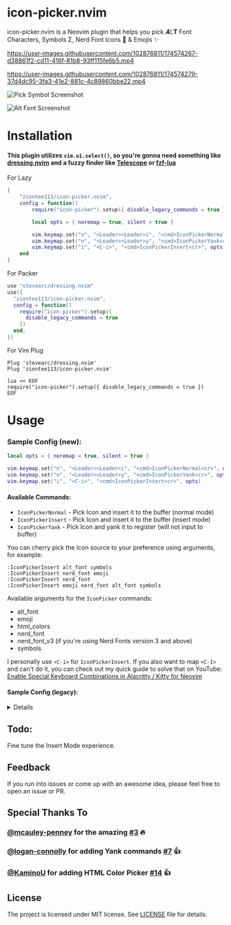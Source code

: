 # icon-picker.nvim

icon-picker.nvim is a Neovim plugin that helps you pick 𝑨𝕃𝚻 Font Characters, Symbols Σ, Nerd Font Icons  & Emojis ✨

https://user-images.githubusercontent.com/102876811/174574267-d38861f2-cd11-416f-81b8-93ff115fe6b5.mp4

https://user-images.githubusercontent.com/102876811/174574279-37d4dc95-3fa3-41e2-881c-4c89860bbe22.mp4

![Pick Symbol Screenshot](https://user-images.githubusercontent.com/102876811/174749829-de1f8ab6-bd5a-4c5e-87db-78c3b5c96d49.png)

![Alt Font Screenshot](https://user-images.githubusercontent.com/102876811/174749842-4802bd94-d517-4e53-942a-53351646f5cc.png)

# Installation

#### This plugin utilizes `vim.ui.select()`, so you're gonna need something like [dressing.nvim](https://github.com/stevearc/dressing.nvim) and a fuzzy finder like [Telescope](https://github.com/nvim-telescope/telescope.nvim) or [fzf-lua](https://github.com/ibhagwan/fzf-lua)

For Lazy

```lua
{
    "ziontee113/icon-picker.nvim",
    config = function()
        require("icon-picker").setup({ disable_legacy_commands = true })

        local opts = { noremap = true, silent = true }

        vim.keymap.set("n", "<Leader><Leader>i", "<cmd>IconPickerNormal<cr>", opts)
        vim.keymap.set("n", "<Leader><Leader>y", "<cmd>IconPickerYank<cr>", opts) --> Yank the selected icon into register
        vim.keymap.set("i", "<C-i>", "<cmd>IconPickerInsert<cr>", opts)
    end
}
```

For Packer

```lua
use "stevearc/dressing.nvim"
use({
  "ziontee113/icon-picker.nvim",
  config = function()
    require("icon-picker").setup({
      disable_legacy_commands = true
    })
  end,
})
```

For Vim Plug

```
Plug 'stevearc/dressing.nvim'
Plug 'ziontee113/icon-picker.nvim'

lua << EOF
require("icon-picker").setup({ disable_legacy_commands = true })
EOF
```

# Usage

### Sample Config (new):

```lua
local opts = { noremap = true, silent = true }

vim.keymap.set("n", "<Leader><Leader>i", "<cmd>IconPickerNormal<cr>", opts)
vim.keymap.set("n", "<Leader><Leader>y", "<cmd>IconPickerYank<cr>", opts) --> Yank the selected icon into register
vim.keymap.set("i", "<C-i>", "<cmd>IconPickerInsert<cr>", opts)
```

#### Available Commands:

- `IconPickerNormal` - Pick Icon and insert it to the buffer (normal mode)
- `IconPickerInsert` - Pick Icon and insert it to the buffer (insert mode)
- `IconPickerYank` - Pick Icon and yank it to register (will not input to buffer)

You can cherry pick the Icon source to your preference using arguments, for example:

```
:IconPickerInsert alt_font symbols
:IconPickerInsert nerd_font emoji
:IconPickerInsert nerd_font
:IconPickerInsert emoji nerd_font alt_font symbols
```

Available arguments for the `IconPicker` commands:

- alt_font
- emoji
- html_colors
- nerd_font
- nerd_font_v3 (if you're using Nerd Fonts version 3 and above)
- symbols

I personally use `<C-i>` for `IconPickerInsert`. If you also want to map `<C-I>` and can't do it, you can check out my quick guide to solve that on YouTube: [Enable Special Keyboard Combinations in Alacritty / Kitty for Neovim](https://www.youtube.com/watch?v=lHBD6pdJ-Ng)

#### Sample Config (legacy):

<details>

```lua
local opts = { noremap = true, silent = true }

vim.keymap.set("n", "<Leader><Leader>i", "<cmd>PickEverything<cr>", opts)
vim.keymap.set("n", "<Leader><Leader>y", "<cmd>PickEverythingYank<cr>", opts)
vim.keymap.set("i", "<C-i>", "<cmd>PickEverythingInsert<cr>", opts)
```

#### Available Commands:

- Normal Mode:
  - `PickEverything` (Nerd Font Icons & Emojis & Alt Font & Symbols)
  - `PickIcons` (Nerd Font Icons & Emojis)
  - `PickEmoji`
  - `PickNerd`
  - `PickNerdV3`
  - `PickSymbols`
  - `PickAltFont`
  - `PickAltFontAndSymbols`
- Normal Mode (yank):
  These commands will Yank the selected icon into register
  - `PickEverythingYank` (Nerd Font Icons & Emojis & Alt Font & Symbols)
  - `PickIconsYank` (Nerd Font Icons & Emojis)
  - `PickEmojiYank`
  - `PickNerdYank`
  - `PickNerdV3Yank`
  - `PickSymbolsYank`
  - `PickAltFontYank`
  - `PickAltFontAndSymbolsYank`
- Insert Mode:
  - `PickEverythingInsert` (Nerd Font Icons & Emojis & Alt Font & Symbols)
  - `PickIconsInsert` (Nerd Font Icons & Emojis)
  - `PickEmojiInsert`
  - `PickNerdInsert`
  - `PickNerdV3Insert`
  - `PickSymbolsInsert`
  - `PickAltFontInsert`
  - `PickAltFontAndSymbolsInsert`

You can use `:help ` to see the details for any of those commands.
Example: `:help PickAltFont`

</details>

## Todo:

Fine tune the Insert Mode experience.

## Feedback

If you run into issues or come up with an awesome idea, please feel free to open an issue or PR.

## Special Thanks To

### [@mcauley-penney](https://github.com/mcauley-penney) for the amazing [#3](https://github.com/ziontee113/icon-picker.nvim/pull/3) :fire:

### [@logan-connolly](https://github.com/logan-connolly) for adding Yank commands [#7](https://github.com/ziontee113/icon-picker.nvim/pull/7) :thumbsup:

### [@KaminoU](https://github.com/KaminoU) for adding HTML Color Picker [#14](https://github.com/ziontee113/icon-picker.nvim/pull/14) :thumbsup:

## License

The project is licensed under MIT license. See [LICENSE](./LICENSE) file for details.
